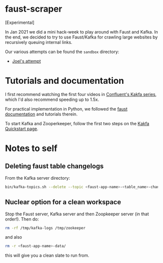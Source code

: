 # faust-scraper
[Experimental] 

In Jan 2021 we did a mini hack-week to play around with Faust and Kafka. In the end, we decided to try to use Faust/Kafka for crawling large websites by recursively queuing internal links.

Our various attempts can be found the `sandbox` directory:

* [Joel's attempt](sandox/joel/)

# Tutorials and documentation

I first recommend watching the first four videos in [Confluent's Kakfa series](https://www.youtube.com/watch?v=Z3JKCLG3VP4&feature=emb_logo), which I'd also recommend speeding up to 1.5x.

For practical implementation in Python, we followed the [faust documentation](https://faust.readthedocs.io/en/latest/index.html) and tutorials therein.

To start Kafka and Zooperkeeper, follow the first two steps on the [Kakfa Quickstart page](https://kafka.apache.org/quickstart#quickstart_download).

# Notes to self

## Deleting faust table changelogs

From the Kafka server directory:

```bash
bin/kafka-topics.sh --delete --topic <faust-app-name>-<table_name>-changelog --bootstrap-servelocalhost:9092
```

## Nuclear option for a clean workspace

Stop the Faust server, Kafka server and then Zoopkeeper server (in that order!). Then do:

```bash
rm -rf /tmp/kafka-logs /tmp/zookeeper
```

and also

```bash
rm -r <faust-app-name>-data/
```

this will give you a clean slate to run from.

